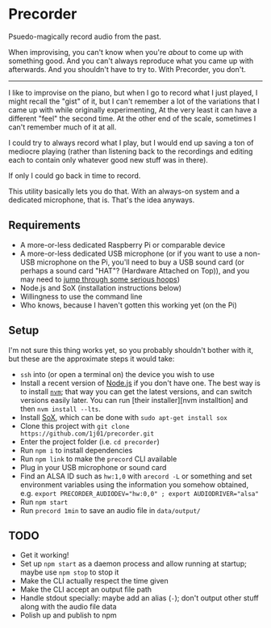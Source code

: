 
# Precorder

Psuedo-magically record audio from the past.

When improvising, you can't know when you're *about* to come up with something good.
And you can't always reproduce what you came up with afterwards.
And you shouldn't have to try to.
With Precorder, you don't.

-----

I like to improvise on the piano,
but when I go to record what I just played,
I might recall the "gist" of it,
but I can't remember a lot of the variations
that I came up with while originally experimenting,
At the very least it can have a different "feel" the second time.
At the other end of the scale, sometimes I can't remember much of it at all.

I could try to always record what I play,
but I would end up saving a ton of mediocre playing
(rather than listening back to the recordings and editing each to contain only whatever good new stuff was in there).

If only I could go back in time to record.

This utility basically lets you do that.
With an always-on system and a dedicated microphone, that is.
That's the idea anyways.


## Requirements

* A more-or-less dedicated Raspberry Pi or comparable device
* A more-or-less dedicated USB microphone
(or if you want to use a non-USB microphone on the Pi,
you'll need to buy a USB sound card (or perhaps a sound card "HAT"? (Hardware Attached on Top)),
and you may need to [jump through some serious hoops](http://www.g7smy.co.uk/2013/08/recording-sound-on-the-raspberry-pi/))
* Node.js and SoX (installation instructions below)
* Willingness to use the command line
* Who knows, because I haven't gotten this working yet (on the Pi)


## Setup

I'm not sure this thing works yet, so you probably shouldn't bother with it,
but these are the approximate steps it would take:

* `ssh` into (or open a terminal on) the device you wish to use
* Install a recent version of [Node.js][] if you don't have one.
The best way is to install [`nvm`][nvm]; that way you can get the latest versions, and can switch versions easily later.
You can run [their installer][nvm installtion] and then `nvm install --lts`.
* Install [SoX][],
which can be done with `sudo apt-get install sox`
* Clone this project with `git clone https://github.com/1j01/precorder.git`
* Enter the project folder (i.e. `cd precorder`)
* Run `npm i` to install dependencies
* Run `npm link` to make the `precord` CLI available
* Plug in your USB microphone or sound card
* Find an ALSA ID such as `hw:1,0` with `arecord -L` or something
and set environment variables using the information you somehow obtained,
e.g. `export PRECORDER_AUDIODEV="hw:0,0" ; export AUDIODRIVER="alsa"`
* Run `npm start`
* Run `precord 1min` to save an audio file in `data/output/`


## TODO

* Get it working!
* Set up `npm start` as a daemon process and allow running at startup; maybe use `npm stop` to stop it
* Make the CLI actually respect the time given
* Make the CLI accept an output file path
* Handle stdout specially: maybe add an alias (`-`); don't output other stuff along with the audio file data
* Polish up and publish to npm

[Node.js]: https://nodejs.org/
[nvm]: https://github.com/creationix/nvm
[nvm installation]: https://github.com/creationix/nvm#installation
[SoX]: http://sox.sourceforge.net/
